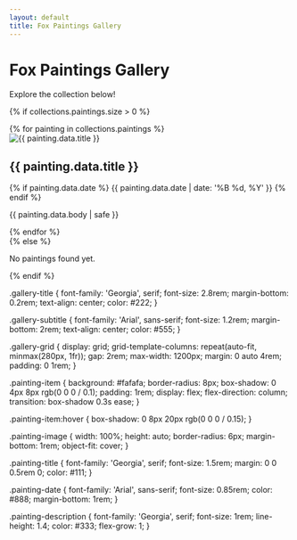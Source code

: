 ```yaml
---
layout: default
title: Fox Paintings Gallery
---
```


<h1 class="gallery-title">Fox Paintings Gallery</h1>
<p class="gallery-subtitle">Explore the collection below!</p>

{% if collections.paintings.size > 0 %}
<div class="gallery-grid">
  {% for painting in collections.paintings %}
    <article class="painting-item">
      <img src="{{ painting.data.image }}" alt="{{ painting.data.title }}" class="painting-image" />
      <h2 class="painting-title">{{ painting.data.title }}</h2>
      {% if painting.data.date %}
      <time class="painting-date" datetime="{{ painting.data.date | date: '%Y-%m-%d' }}">{{ painting.data.date | date: '%B %d, %Y' }}</time>
      {% endif %}
      <p class="painting-description">{{ painting.data.body | safe }}</p>
    </article>
  {% endfor %}
</div>
{% else %}
<p>No paintings found yet.</p>
{% endif %}

.gallery-title {
  font-family: 'Georgia', serif;
  font-size: 2.8rem;
  margin-bottom: 0.2rem;
  text-align: center;
  color: #222;
}

.gallery-subtitle {
  font-family: 'Arial', sans-serif;
  font-size: 1.2rem;
  margin-bottom: 2rem;
  text-align: center;
  color: #555;
}

.gallery-grid {
  display: grid;
  grid-template-columns: repeat(auto-fit, minmax(280px, 1fr));
  gap: 2rem;
  max-width: 1200px;
  margin: 0 auto 4rem;
  padding: 0 1rem;
}

.painting-item {
  background: #fafafa;
  border-radius: 8px;
  box-shadow: 0 4px 8px rgb(0 0 0 / 0.1);
  padding: 1rem;
  display: flex;
  flex-direction: column;
  transition: box-shadow 0.3s ease;
}

.painting-item:hover {
  box-shadow: 0 8px 20px rgb(0 0 0 / 0.15);
}

.painting-image {
  width: 100%;
  height: auto;
  border-radius: 6px;
  margin-bottom: 1rem;
  object-fit: cover;
}

.painting-title {
  font-family: 'Georgia', serif;
  font-size: 1.5rem;
  margin: 0 0 0.5rem 0;
  color: #111;
}

.painting-date {
  font-family: 'Arial', sans-serif;
  font-size: 0.85rem;
  color: #888;
  margin-bottom: 1rem;
}

.painting-description {
  font-family: 'Georgia', serif;
  font-size: 1rem;
  line-height: 1.4;
  color: #333;
  flex-grow: 1;
}

